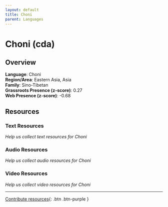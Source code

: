 ```yaml
---
layout: default
title: Choni
parent: Languages
---
```


# Choni (cda)

## Overview

**Language**: Choni  
**Region/Area**: Eastern Asia, Asia  
**Family**: Sino-Tibetan  
**Grassroots Presence (z-score)**: 0.27  
**Web Presence (z-score)**: -0.68  

## Resources

### Text Resources
*Help us collect text resources for Choni*

### Audio Resources
*Help us collect audio resources for Choni*

### Video Resources
*Help us collect video resources for Choni*

---

[Contribute resources](https://forms.office.com/e/1SfLJx3u1r){: .btn .btn-purple }
